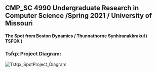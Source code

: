 ## CMP_SC 4990 Undergraduate Research in Computer Science /Spring 2021 / University of Missouri 
#### The Spot from Boston Dynamics / Thunnathorne Synhiranakkrakul ( TSFQX ) 


### Tsfqx Project Diagram:
![Tsfqx_SpotProject_Diagram](https://user-images.githubusercontent.com/49804761/117059804-cb1b8a00-ace5-11eb-8a9a-2f7aef47be19.jpg)

